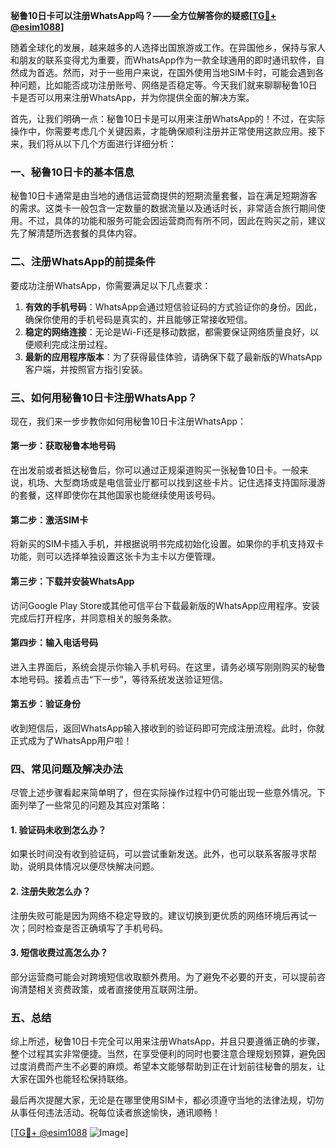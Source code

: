 **秘鲁10日卡可以注册WhatsApp吗？——全方位解答你的疑惑[[TG💪+ @esim1088](https://t.me/s/esim1088)]**

随着全球化的发展，越来越多的人选择出国旅游或工作。在异国他乡，保持与家人和朋友的联系变得尤为重要，而WhatsApp作为一款全球通用的即时通讯软件，自然成为首选。然而，对于一些用户来说，在国外使用当地SIM卡时，可能会遇到各种问题，比如能否成功注册账号、网络是否稳定等。今天我们就来聊聊秘鲁10日卡是否可以用来注册WhatsApp，并为你提供全面的解决方案。

首先，让我们明确一点：秘鲁10日卡是可以用来注册WhatsApp的！不过，在实际操作中，你需要考虑几个关键因素，才能确保顺利注册并正常使用这款应用。接下来，我们将从以下几个方面进行详细分析：

### 一、秘鲁10日卡的基本信息

秘鲁10日卡通常是由当地的通信运营商提供的短期流量套餐，旨在满足短期游客的需求。这类卡一般包含一定数量的数据流量以及通话时长，非常适合旅行期间使用。不过，具体的功能和服务可能会因运营商而有所不同，因此在购买之前，建议先了解清楚所选套餐的具体内容。

### 二、注册WhatsApp的前提条件

要成功注册WhatsApp，你需要满足以下几点要求：
1. **有效的手机号码**：WhatsApp会通过短信验证码的方式验证你的身份。因此，确保你使用的手机号码是真实的，并且能够正常接收短信。
2. **稳定的网络连接**：无论是Wi-Fi还是移动数据，都需要保证网络质量良好，以便顺利完成注册过程。
3. **最新的应用程序版本**：为了获得最佳体验，请确保下载了最新版的WhatsApp客户端，并按照官方指引安装。

### 三、如何用秘鲁10日卡注册WhatsApp？

现在，我们来一步步教你如何用秘鲁10日卡注册WhatsApp：

#### 第一步：获取秘鲁本地号码
在出发前或者抵达秘鲁后，你可以通过正规渠道购买一张秘鲁10日卡。一般来说，机场、大型商场或是电信营业厅都可以找到这些卡片。记住选择支持国际漫游的套餐，这样即使你在其他国家也能继续使用该号码。

#### 第二步：激活SIM卡
将新买的SIM卡插入手机，并根据说明书完成初始化设置。如果你的手机支持双卡功能，则可以选择单独设置这张卡为主卡以方便管理。

#### 第三步：下载并安装WhatsApp
访问Google Play Store或其他可信平台下载最新版的WhatsApp应用程序。安装完成后打开程序，并同意相关的服务条款。

#### 第四步：输入电话号码
进入主界面后，系统会提示你输入手机号码。在这里，请务必填写刚刚购买的秘鲁本地号码。接着点击“下一步”，等待系统发送验证短信。

#### 第五步：验证身份
收到短信后，返回WhatsApp输入接收到的验证码即可完成注册流程。此时，你就正式成为了WhatsApp用户啦！

### 四、常见问题及解决办法

尽管上述步骤看起来简单明了，但在实际操作过程中仍可能出现一些意外情况。下面列举了一些常见的问题及其应对策略：

#### 1. 验证码未收到怎么办？
如果长时间没有收到验证码，可以尝试重新发送。此外，也可以联系客服寻求帮助，说明具体情况以便尽快解决问题。

#### 2. 注册失败怎么办？
注册失败可能是因为网络不稳定导致的。建议切换到更优质的网络环境后再试一次；同时检查是否正确填写了手机号码。

#### 3. 短信收费过高怎么办？
部分运营商可能会对跨境短信收取额外费用。为了避免不必要的开支，可以提前咨询清楚相关资费政策，或者直接使用互联网注册。

### 五、总结

综上所述，秘鲁10日卡完全可以用来注册WhatsApp，并且只要遵循正确的步骤，整个过程其实非常便捷。当然，在享受便利的同时也要注意合理规划预算，避免因过度消费而产生不必要的麻烦。希望本文能够帮助到正在计划前往秘鲁的朋友，让大家在国外也能轻松保持联络。

最后再次提醒大家，无论是在哪里使用SIM卡，都必须遵守当地的法律法规，切勿从事任何违法活动。祝每位读者旅途愉快，通讯顺畅！

[[TG💪+ @esim1088](https://t.me/s/esim1088) ![Image](https://i.postimg.cc/4NQfJmqS/Snipaste-2025-05-13-00-14-12.png)]